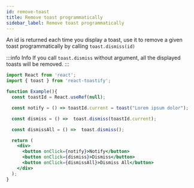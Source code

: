 ```yaml
---
id: remove-toast
title: Remove toast programmatically 
sidebar_label: Remove toast programmatically
---
```


An id is returned each time you display a toast, use it to remove a given toast programmatically by calling `toast.dismiss(id)`

:::info Info
If you call `toast.dismiss` without argument, all the displayed toasts will be removed.
:::

```jsx
import React from 'react';
import { toast } from 'react-toastify';

function Example(){
  const toastId = React.useRef(null);

  const notify = () => toastId.current = toast("Lorem ipsum dolor");

  const dismiss = () =>  toast.dismiss(toastId.current);

  const dismissAll = () =>  toast.dismiss();

  return (
    <div>
      <button onClick={notify}>Notify</button>
      <button onClick={dismiss}>Dismiss</button>
      <button onClick={dismissAll}>Dismiss All</button>
    </div>
  );
}
```

